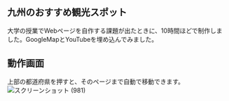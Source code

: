 ﻿## 九州のおすすめ観光スポット
 大学の授業でWebページを自作する課題が出たときに、10時間ほどで制作しました。GoogleMapとYouTubeを埋め込んでみました。

 ## 動作画面
  上部の都道府県を押すと、そのページまで自動で移動できます。
![スクリーンショット (981)](https://github.com/Hiromu1612/kyushu_tourist_spots/assets/150511546/73d09db3-68a2-4c9c-9c09-8f3ce9567f29)
